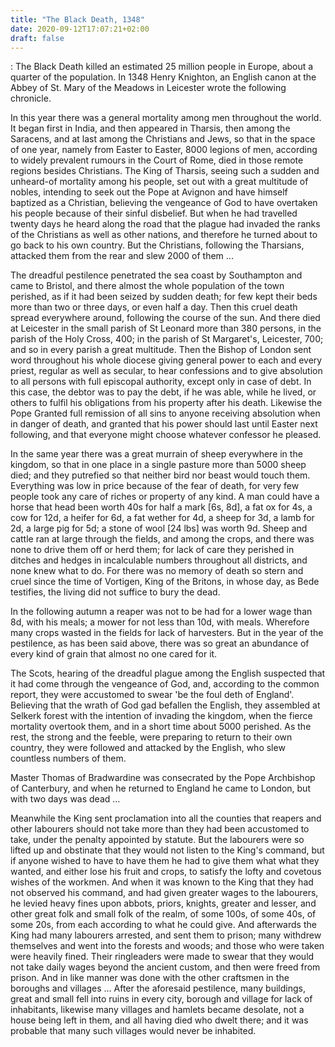 ```yaml
---
title: "The Black Death, 1348"
date: 2020-09-12T17:07:21+02:00
draft: false
---
```


: The Black Death killed an estimated 25 million people in Europe, about a
quarter of the population. In 1348 Henry Knighton, an English canon at the Abbey
of St. Mary of the Meadows in Leicester wrote the following chronicle.


In this year there was a general mortality among men throughout the world. It
began first in India, and then appeared in Tharsis, then among the Saracens, and
at last among the Christians and Jews, so that in the space of one year, namely
from Easter to Easter, 8000 legions of men, according to widely prevalent
rumours in the Court of Rome, died in those remote regions besides Christians.
The King of Tharsis, seeing such a sudden and unheard-of mortality among his
people, set out with a great multitude of nobles, intending to seek out the Pope
at Avignon and have himself baptized as a Christian, believing the vengeance  of
God to have overtaken his people because of their sinful disbelief. But when he
had travelled twenty days he heard along the road that the plague had invaded
the ranks of the Christians as well as other nations, and therefore he turned
about to go back to his own country. But the Christians, following the
Tharsians, attacked them from the rear and slew 2000 of them ...

The dreadful pestilence penetrated the sea coast by Southampton and came to
Bristol, and there almost the whole population of the town perished, as if it
had been seized by sudden death; for few kept their beds more than two or three
days, or even half a day. Then this cruel death spread everywhere around,
following the course of the sun. And there died at Leicester in the small parish
of St Leonard more than 380 persons, in the parish of the Holy Cross, 400; in
the parish of St Margaret's, Leicester, 700; and so in every parish a great
multitude. Then the Bishop of London sent word throughout his whole diocese
giving general power to each and every priest, regular as well as secular, to
hear confessions and to give absolution to all persons with full episcopal
authority, except only in case of debt. In this case, the debtor was to pay the
debt, if he was able, while he lived, or others to fulfil his obligations from
his property after his death. Likewise the Pope Granted full remission of all
sins to anyone receiving absolution when in danger of death, and granted that
his power should last until Easter next following, and that everyone might
choose whatever confessor he pleased.

In the same year there was a great murrain of sheep everywhere in the kingdom,
so that in one place in a single pasture more than 5000 sheep died; and they
putrefied so that neither bird nor beast would touch them. Everything was low in
price because of the fear of death, for very few people took any care of riches
or property of any kind. A man could have a horse that head been worth 40s for
half a mark [6s, 8d], a fat ox for 4s, a cow for 12d, a heifer for 6d, a fat
wether for 4d, a sheep for 3d, a lamb for 2d, a large pig for 5d; a stone of
wool [24 lbs] was worth 9d. Sheep and cattle ran at large through the fields,
and among the crops, and there was none to drive them off or herd them; for lack
of care they perished in ditches and hedges in incalculable numbers throughout
all districts, and none knew what to do. For there was no memory of death so
stern and cruel since the time of Vortigen, King of the Britons, in whose day,
as Bede testifies, the living did not suffice to bury the dead.

In the following autumn a reaper was not to be had for a lower wage than 8d,
with his meals; a mower for not less than 10d, with meals. Wherefore many crops
wasted in the fields for lack of harvesters. But in the year of the pestilence,
as has been said above, there was so great an abundance of every kind of grain
that almost no one cared for it.

The Scots, hearing of the dreadful plague among the English suspected that it
had come through the vengeance of God, and, according to the common report, they
were accustomed to swear 'be the foul deth of England'. Believing that the wrath
of God gad befallen the English, they assembled at Selkerk forest with the
intention of invading the kingdom, when the fierce mortality overtook them, and
in a short time about 5000 perished. As the rest, the strong and the feeble,
were preparing to return to their own country, they were followed and attacked
by the English, who slew countless numbers of them.

Master Thomas of Bradwardine was consecrated by the Pope Archbishop of
Canterbury, and when he returned to England he came to London, but with two days
was dead ...

Meanwhile the King sent proclamation into all the counties that reapers and
other labourers should not take more than they had been accustomed to take,
under the penalty appointed by statute. But the labourers were so lifted up and
obstinate that they would not listen to the King's command, but if anyone wished
to have to have them he had to give them what what they wanted, and either lose
his fruit and crops, to satisfy the lofty and covetous wishes of the workmen.
And when it was known to the King that they had not observed his command, and
had given greater wages to the labourers, he levied heavy fines upon abbots,
priors, knights, greater and lesser, and other great folk and small folk of the
realm, of some 100s, of some 40s, of some 20s, from each according to what he
could give. And afterwards the King had many labourers arrested, and sent them
to prison; many withdrew themselves and went into the forests and woods; and
those who were taken were heavily fined. Their ringleaders were made to swear
that they would not take daily wages beyond the ancient custom, and then were
freed from prison. And in like manner was done with the other craftsmen in the
boroughs and villages ... After the aforesaid pestilence, many buildings, great
and small fell into ruins in every city, borough and village for lack of
inhabitants, likewise many villages and hamlets became desolate, not a house
being left in them, and all having died who dwelt there; and it was probable
that many such villages would never be inhabited.
